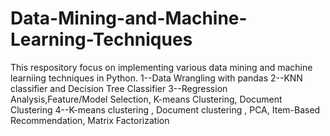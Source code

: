 # Data-Mining-and-Machine-Learning-Techniques


This respository focus on implementing various data mining and machine learniing techniques in Python.
1--Data Wrangling with pandas 
2--KNN classifier and Decision Tree Classifier 
3--Regression Analysis,Feature/Model Selection, K-means Clustering, Document Clustering
4--K-means clustering , Document clustering , PCA, Item-Based Recommendation,  Matrix Factorization
